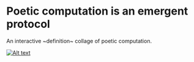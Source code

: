 # Poetic computation is an emergent protocol

An interactive ~definition~ collage of poetic computation.

[![Alt text](https://gossipsweb.net/images/twwmwh-blue.jpg "This website was made with hands.")](https://gossipsweb.net)
